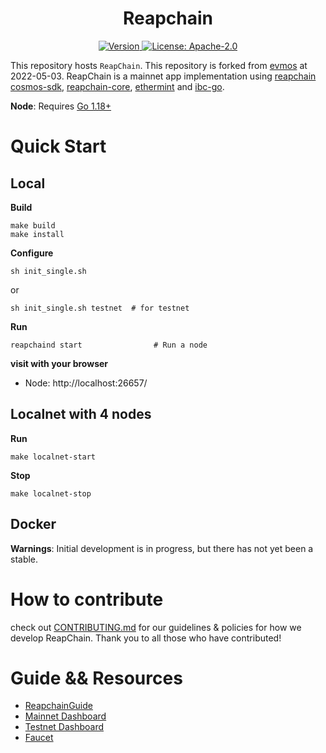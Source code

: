<!--
parent:
  order: false
-->

<div align="center">
  <h1> Reapchain </h1>
</div>

<!-- TODO: add banner -->
<!-- ![banner](docs/ethermint.jpg) -->

<div align="center">
  <a href="https://github.com/reapchain/reapchain/releases/latest">
    <img alt="Version" src="https://img.shields.io/github/tag/reapchain/reapchain.svg" />
  </a>
  <a href="https://github.com/reapchain/reapchain/blob/main/LICENSE">
    <img alt="License: Apache-2.0" src="https://img.shields.io/github/license/reapchain/reapchain.svg" />
  </a>
</div>
<div align="center">
</div>

This repository hosts `ReapChain`. This repository is forked from [evmos](https://github.com/evmos/evmos) at 2022-05-03. ReapChain is a mainnet app implementation using [reapchain cosmos-sdk](https://github.com/reapchain/cosmos-sdk), [reapchain-core](https://github.com/reapchain/reapchain-core), [ethermint](https://github.com/reapchain/ethermint) and [ibc-go](https://github.com/reapchain/ibc-go).

**Node**: Requires [Go 1.18+](https://golang.org/dl/)

# Quick Start

## Local

**Build**
```
make build
make install 
```

**Configure**
```
sh init_single.sh
```
or
```
sh init_single.sh testnet  # for testnet
```

**Run**
```
reapchaind start                # Run a node
```

**visit with your browser**
* Node: http://localhost:26657/

## Localnet with 4 nodes

**Run**
```
make localnet-start
```

**Stop**
```
make localnet-stop
```
## Docker
**Warnings**: Initial development is in progress, but there has not yet been a stable.

# How to contribute
check out [CONTRIBUTING.md](CONTRIBUTING.md) for our guidelines & policies for how we develop ReapChain. Thank you to all those who have contributed!

# Guide && Resources
- [ReapchainGuide](https://reapchain.gitbook.io/mainnet)
- [Mainnet Dashboard](https://dashboard.reapchain.org)
- [Testnet Dashboard](https://dashboard.reapchain.org)
- [Faucet](https://test-faucet.reapchain.org)
